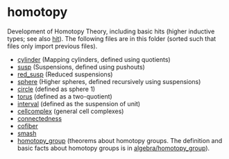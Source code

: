 homotopy
========

Development of Homotopy Theory, including basic hits (higher inductive
types; see also [hit](../hit/hit.md)). The following files are in this
folder (sorted such that files only import previous files).

* [cylinder](cylinder.hlean) (Mapping cylinders, defined using quotients)
* [susp](susp.hlean) (Suspensions, defined using pushouts)
* [red_susp](red_susp.hlean) (Reduced suspensions)
* [sphere](sphere.hlean) (Higher spheres, defined recursively using suspensions)
* [circle](circle.hlean) (defined as sphere 1)
* [torus](torus.hlean) (defined as a two-quotient)
* [interval](interval.hlean) (defined as the suspension of unit)
* [cellcomplex](cellcomplex.hlean) (general cell complexes)
* [connectedness](connectedness.hlean)
* [cofiber](cofiber.hlean)
* [smash](smash.hlean)
* [homotopy_group](homotopy_group.hlean) (theorems about homotopy groups. The definition and basic facts about homotopy groups is in [algebra/homotopy_group](../algebra/homotopy_group.hlean)).